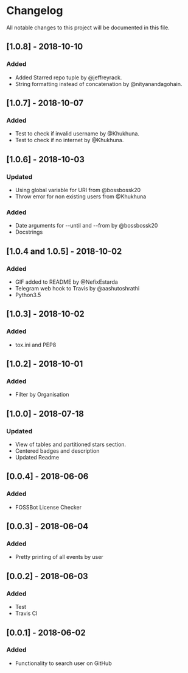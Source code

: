 # Changelog

All notable changes to this project will be documented in this file.

## [1.0.8] - 2018-10-10

### Added

- Added Starred repo tuple by @jeffreyrack.
- String formatting instead of concatenation by @nityanandagohain.

## [1.0.7] - 2018-10-07

### Added

- Test to check if invalid username by @Khukhuna.
- Test to check if no internet by @Khukhuna.

## [1.0.6] - 2018-10-03

### Updated

- Using global variable for URI from @bossbossk20
- Throw error for non existing users from @Khukhuna

### Added

- Date arguments for --until and --from by @bossbossk20
- Docstrings

## [1.0.4 and 1.0.5] - 2018-10-02

### Added

- GIF added to README by @NefixEstarda
- Telegram web hook to Travis by @aashutoshrathi
- Python3.5


## [1.0.3] - 2018-10-02

### Added

- tox.ini and PEP8

## [1.0.2] - 2018-10-01

### Added

- Filter by Organisation

## [1.0.0] - 2018-07-18

### Updated

- View of tables and partitioned stars section.
- Centered badges and description
- Updated Readme

## [0.0.4] - 2018-06-06

### Added

- FOSSBot License Checker

## [0.0.3] - 2018-06-04

### Added

- Pretty printing of all events by user

## [0.0.2] - 2018-06-03

### Added

- Test
- Travis CI

## [0.0.1] - 2018-06-02

### Added

- Functionality to search user on GitHub
